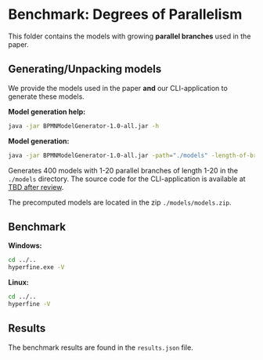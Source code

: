 # Benchmark: Degrees of Parallelism

This folder contains the models with growing **parallel branches** used in the paper.

## Generating/Unpacking models

We provide the models used in the paper **and** our CLI-application to generate these models.

**Model generation help:**
```bash
java -jar BPMNModelGenerator-1.0-all.jar -h
```
**Model generation:**
```bash
java -jar BPMNModelGenerator-1.0-all.jar -path="./models" -length-of-branches=20 -number-of-branches=20
```
Generates 400 models with 1-20 parallel branches of length 1-20 in the `./models` directory.
The source code for the CLI-application is available at [TBD after review](TODO).

The precomputed models are located in the zip `./models/models.zip`.

## Benchmark

**Windows:**
```bash
cd ../..
hyperfine.exe -V
```

**Linux:**
```bash
cd ../..
hyperfine -V
```

## Results

The benchmark results are found in the `results.json` file.